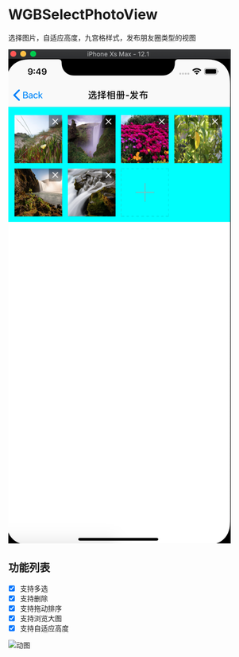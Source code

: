 # WGBSelectPhotoView
选择图片，自适应高度，九宫格样式，发布朋友圈类型的视图



![样例图](./Exmple.png)

## 功能列表

- [x] 支持多选
- [x] 支持删除
- [x] 支持拖动排序
- [x] 支持浏览大图 
- [x] 支持自适应高度

![动图](./Exmple_GIF.gif)